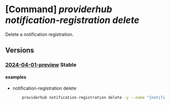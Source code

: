 # [Command] _providerhub notification-registration delete_

Delete a notification registration.

## Versions

### [2024-04-01-preview](/Resources/mgmt-plane/L3N1YnNjcmlwdGlvbnMve30vcHJvdmlkZXJzL21pY3Jvc29mdC5wcm92aWRlcmh1Yi9wcm92aWRlcnJlZ2lzdHJhdGlvbnMve30vbm90aWZpY2F0aW9ucmVnaXN0cmF0aW9ucy97fQ==/2024-04-01-preview.xml) **Stable**

<!-- mgmt-plane /subscriptions/{}/providers/microsoft.providerhub/providerregistrations/{}/notificationregistrations/{} 2024-04-01-preview -->

#### examples

- notification-registration delete
    ```bash
        providerhub notification-registration delete -y --name "{notificationRegistration}" --provider-namespace "{providerNamespace}"
    ```
